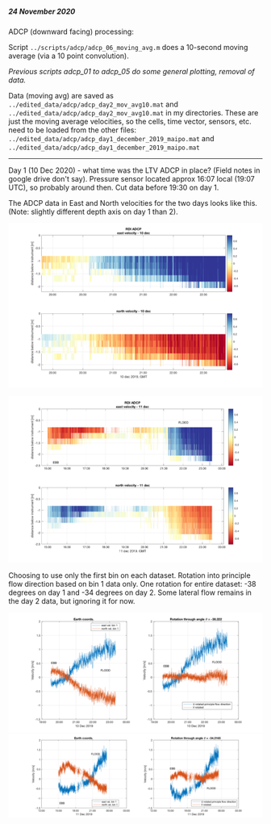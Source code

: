 ##### 24 November 2020

ADCP (downward facing) processing: 

Script `../scripts/adcp/adcp_06_moving_avg.m` does a 10-second moving average (via a 10 point convolution).

_Previous scripts adcp_01 to adcp_05 do some general plotting, removal of data._

Data (moving avg) are saved as `../edited_data/adcp/adcp_day2_mov_avg10.mat` and `../edited_data/adcp/adcp_day2_mov_avg10.mat` in my directories. These are just the moving average velocities, so the cells, time vector, sensors, etc. need to be loaded from the other files: `../edited_data/adcp/adcp_day1_december_2019_maipo.mat` and `../edited_data/adcp/adcp_day1_december_2019_maipo.mat`


***

Day 1 (10 Dec 2020) - what time was the LTV ADCP in place? (Field notes in google drive don't say). Pressure sensor located approx 16:07 local (19:07 UTC), so probably around then. Cut data before 19:30 on day 1.

The ADCP data in East and North velocities for the two days looks like this. (Note: slightly different depth axis on day 1 than 2). 

![](../images/adcpimages/day1_east_north_adcp_pcolor_10s_movavg.png)

![](../images/adcpimages/day2_east_north_adcp_pcolor_10s_movavg.png)


Choosing to use only the first bin on each dataset. Rotation into principle flow direction based on bin 1 data only. One rotation for entire dataset: -38 degrees on day 1 and -34 degrees on day 2. Some lateral flow remains in the day 2 data, but ignoring it for now.


![](../images/adcpimages/day1_velocity_rotation.png)
![](../images/adcpimages/day2_velocity_rotation.png)


